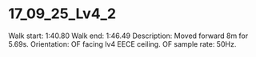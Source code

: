 # 17_09_25_Lv4_2

Walk start: 1:40.80
Walk end: 1:46.49
Description: Moved forward 8m for 5.69s. 
Orientation: OF facing lv4 EECE ceiling.
OF sample rate: 50Hz.